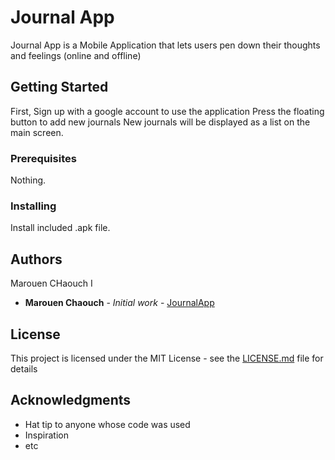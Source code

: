 # Journal App

Journal App is a Mobile Application that lets users pen down their thoughts and feelings (online and offline)

## Getting Started

First, Sign up with a google account to use the application
Press the floating button to add new journals
New journals will be displayed as a list on the main screen.

### Prerequisites

Nothing.

### Installing

Install included .apk file.

## Authors

Marouen CHaouch I

* **Marouen Chaouch** - *Initial work* - [JournalApp](https://github.com/Molverin00/JournalApp)

## License

This project is licensed under the MIT License - see the [LICENSE.md](LICENSE.md) file for details

## Acknowledgments

* Hat tip to anyone whose code was used
* Inspiration
* etc
